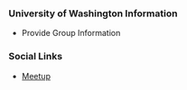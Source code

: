 ### University of Washington Information
* Provide Group Information

### Social Links
* [Meetup](#)



